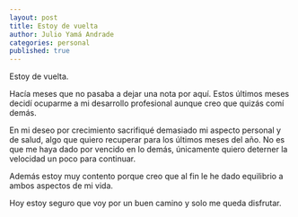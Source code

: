 ```yaml
---
layout: post
title: Estoy de vuelta
author: Julio Yamá Andrade
categories: personal
published: true
---
```


Estoy de vuelta.

Hacía meses que no pasaba a dejar una nota por aquí. Estos últimos meses decidí ocuparme a mi desarrollo profesional aunque creo que quizás comí demás.

En mi deseo por crecimiento sacrifiqué demasiado mi aspecto personal y de salud, algo que quiero recuperar para los últimos meses del año. No es que me haya dado por vencido en lo demás, únicamente quiero deterner la velocidad un poco para continuar.

Además estoy muy contento porque creo que al fin le he dado equilibrio a ambos aspectos de mi vida.

Hoy estoy seguro que voy por un buen camino y solo me queda disfrutar.
